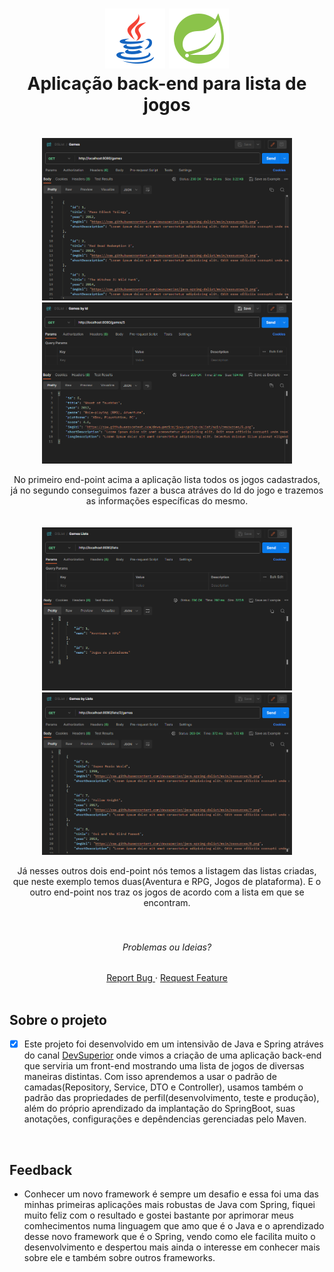 <div align="center">

<h1 align="center" display="flex">
 <img src="/assets/icons8-java.png">
 <img src="/assets/icons8-spring.png">
  <br />
   Aplicação back-end para lista de jogos
</h1>
<br/>
<div align="center" display="flex">
  
<a href="#">
  <img src="/assets/end-games.png" width="400" alt="preview" />
  <img src="/assets/end-gamesId.png" width="400" alt="preview" />
</a>
</div>

  <!-- project description and menu -->
  <p align="center" width="150">
     No primeiro end-point acima a aplicação lista todos os jogos cadastrados, já no segundo conseguimos fazer a busca atráves do Id do jogo e trazemos as informações específicas do mesmo.
    <br />
    <br />
    <br />
    
<a href="#">
  <img src="/assets/end-typeList.png" width="400" alt="preview" />
  <img src="/assets/end-gameList.png" width="400" alt="preview" />
</a>
</div>
  <!-- project description and menu -->
  <p align="center" width="150">
    Já nesses outros dois end-point nós temos a listagem das listas criadas, que neste exemplo temos duas(Aventura e RPG, Jogos de plataforma). E o outro end-point nos traz os jogos de acordo com a lista em que se encontram.
    <br />
    <br />
    <br />

  <div align="center">
    <h6>Problemas ou Ideias?</h6>
  <a 
        href="https://github.com/BrunoPequeno/Angular-Santander-DevWeek/issues">
        Report Bug
      </a>
      ·
      <a 
        href="https://github.com/BrunoPequeno/Angular-Santander-DevWeek/issues/new">
        Request Feature
      </a>
  </div>
<br />
</div>

## Sobre o projeto
- [x] Este projeto  foi desenvolvido em um intensivão de Java e Spring atráves do canal [DevSuperior](https://www.youtube.com/devsuperior) onde vimos a criação de uma aplicação back-end que serviria um front-end mostrando uma lista de jogos de diversas maneiras distintas. Com isso aprendemos a usar o padrão de camadas(Repository, Service, DTO e Controller), usamos também o padrão das propriedades de perfil(desenvolvimento, teste e produção), além do próprio aprendizado da implantação do SpringBoot, suas anotações, configurações e depêndencias gerenciadas pelo Maven. 

<br />

## Feedback
- Conhecer um novo framework é sempre um desafio e essa foi uma das minhas primeiras aplicações mais robustas de Java com Spring, fiquei muito feliz com o resultado e gostei bastante por aprimorar meus comhecimentos numa linguagem que amo que é o Java e o aprendizado desse novo framework que é o Spring, vendo como ele facilita muito o desenvolvimento e despertou mais ainda o interesse em conhecer mais sobre ele e também sobre outros frameworks. 

